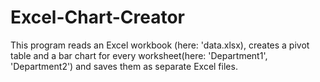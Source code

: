 # Excel-Chart-Creator
This program reads an Excel workbook (here: 'data.xlsx), creates a pivot table and a bar chart for every worksheet(here: 'Department1', 'Department2') and saves them as separate Excel files. 
